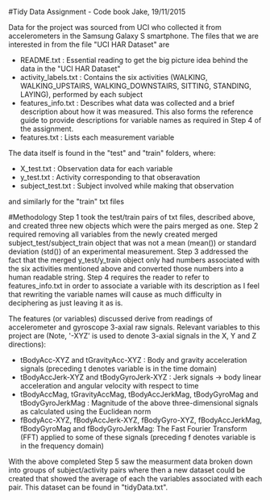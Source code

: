 #Tidy Data Assignment - Code book
Jake, 19/11/2015


Data for the project was sourced from UCI who collected it from accelerometers in the Samsung Galaxy S smartphone. The files that we are interested in from the file "UCI HAR Dataset" are

* README.txt : Essential reading to get the big picture idea behind the data in the "UCI HAR Dataset"
* activity\_labels.txt : Contains the six activities (WALKING, WALKING\_UPSTAIRS, WALKING\_DOWNSTAIRS, SITTING, STANDING, LAYING), performed by each subject
* features_info.txt : Describes what data was collected and a brief description about how it was measured. This also forms the reference guide to provide descriptions for variable names as required in Step 4 of the assignment.
* features.txt : Lists each measurement variable

The data itself is found in the "test" and "train" folders, where:

* X_test.txt : Observation data for each variable
* y_test.txt : Activity corresponding to that obseravation
* subject_test.txt : Subject involved while making that observation

and similarly for the "train" txt files

#Methodology
Step 1 took the test/train pairs of txt files, described above, and created three new objects which were the pairs merged as one. Step 2 required removing all variables from the newly created merged subject\_test/subject\_train object that was not a mean (mean()) or standard deviation (std()) of an experimental measurement. Step 3 addressed the fact that the merged y\_test/y\_train object only had numbers associated with the six activities mentioned above and converted those numbers into a human readable string. Step 4 requires the reader to refer to features_info.txt in order to associate a variable with its description as I feel that rewriting the variable names will cause as much difficulty in deciphering as just leaving it as is. 

The features (or variables) discussed derive from readings of accelerometer and gyroscope 3-axial raw signals. Relevant variables to this project are (Note, '-XYZ' is used to denote 3-axial signals in the X, Y and Z directions):

* tBodyAcc-XYZ and tGravityAcc-XYZ : Body and gravity acceleration signals (preceding t denotes variable is in the time domain)
* tBodyAccJerk-XYZ and tBodyGyroJerk-XYZ : Jerk signals -> body linear acceleration and angular velocity with respect to time
* tBodyAccMag, tGravityAccMag, tBodyAccJerkMag, tBodyGyroMag and tBodyGyroJerkMag : Magnitude of the above three-dimensional signals as calculated using the Euclidean norm
* fBodyAcc-XYZ, fBodyAccJerk-XYZ, fBodyGyro-XYZ, fBodyAccJerkMag, fBodyGyroMag and fBodyGyroJerkMag: The Fast Fourier Transform (FFT) applied to some of these signals (preceding f denotes variable is in the frequency domain)


With the above completed Step 5 saw the measurment data broken down into groups of subject/activity pairs where then a new dataset could be created that showed the average of each the variables associated with each pair. This dataset can be found in "tidyData.txt".


